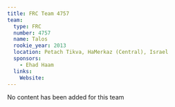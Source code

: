 ```yaml
---
title: FRC Team 4757
team:
  type: FRC
  number: 4757
  name: Talos
  rookie_year: 2013
  location: Petach Tikva, HaMerkaz (Central), Israel
  sponsors:
    - Ehad Haam
  links:
    Website: 
---
```

No content has been added for this team